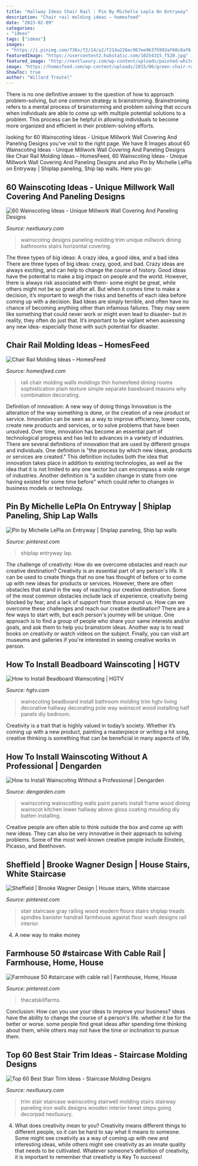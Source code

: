 ```yaml
---
title: "Hallway Ideas Chair Rail : Pin By Michelle Lepla On Entryway"
description: "Chair rail molding ideas – homesfeed"
date: "2023-02-09"
categories:
- "ideas"
tags: ["ideas"]
images:
- "https://i.pinimg.com/736x/f2/14/a2/f214a226ec967ee96375993af60c0af6.jpg"
featuredImage: "https://usercontent2.hubstatic.com/10254315_f520.jpg"
featured_image: "http://nextluxury.com/wp-content/uploads/painted-white-staircase-trim-wall-ideas.jpg"
image: "https://homesfeed.com/wp-content/uploads/2015/06/green-chair-rail-modlings-and-white-thin-chair-rail-molding-a-pair-of-single-backless-chairs-an-animal-painting-as-wall-decoration-flower-patterns-carpet-in-red.jpg"
ShowToc: true
author: "Willard Treutel"
---
```



There is no one definitive answer to the question of how to approach problem-solving, but one common strategy is brainstroming. Brainstroming refers to a mental process of brainstorming and problem solving that occurs when individuals are able to come up with multiple potential solutions to a problem. This process can be helpful in allowing individuals to become more organized and efficient in their problem-solving efforts.

	

		
looking for 60 Wainscoting Ideas - Unique Millwork Wall Covering And Paneling Designs you've visit to the right page. We have 8 Images about 60 Wainscoting Ideas - Unique Millwork Wall Covering And Paneling Designs like Chair Rail Molding Ideas – HomesFeed, 60 Wainscoting Ideas - Unique Millwork Wall Covering And Paneling Designs and also Pin by Michelle LePla on Entryway | Shiplap paneling, Ship lap walls. Here you go:
		
    
## 60 Wainscoting Ideas - Unique Millwork Wall Covering And Paneling Designs

<img loading=lazy src="http://nextluxury.com/wp-content/uploads/ideas-for-wainscoting.jpg" onerror="this.onerror=null;this.src='https://tse4.mm.bing.net/th?id=OIP.lEy5RPBm8SbeoY66nnLiKwAAAA&amp;pid=15.1';" alt="60 Wainscoting Ideas - Unique Millwork Wall Covering And Paneling Designs">

_Source: nextluxury.com_

>wainscoting designs paneling molding trim unique millwork dining bathrooms stairs horizontal covering. 

	

The three types of big ideas: A crazy idea, a good idea, and a bad idea
There are three types of big ideas: crazy, good, and bad. Crazy ideas are always exciting, and can help to change the course of history. Good ideas have the potential to make a big impact on people and the world. However, there is always risk associated with them- some might be great, while others might not be so great after all. But when it comes time to make a decision, it’s important to weigh the risks and benefits of each idea before coming up with a decision.
Bad Ideas are simply terrible, and often have no chance of becoming anything other than infamous failures. They may seem like something that could never work or might even lead to disaster- but in reality, they often do just that. It’s important to be vigilant when assessing any new idea- especially those with such potential for disaster.

    
## Chair Rail Molding Ideas – HomesFeed

<img loading=lazy src="https://homesfeed.com/wp-content/uploads/2015/06/green-chair-rail-modlings-and-white-thin-chair-rail-molding-a-pair-of-single-backless-chairs-an-animal-painting-as-wall-decoration-flower-patterns-carpet-in-red.jpg" onerror="this.onerror=null;this.src='https://tse2.mm.bing.net/th?id=OIP.K7-VND639uI7nkuWEUpGZAHaFj&amp;pid=15.1';" alt="Chair Rail Molding Ideas – HomesFeed">

_Source: homesfeed.com_

>rail chair molding walls moldings thin homesfeed dining rooms sophistication plain texture simple separate baseboard reasons why combination decorating. 

	

Definition of innovation: A new way of doing things
Innovation is the alteration of the way something is done, or the creation of a new product or service. Innovation can be seen as a way to improve efficiency, lower costs, create new products and services, or to solve problems that have been unsolved. Over time, innovation has become an essential part of technological progress and has led to advances in a variety of industries.
There are several definitions of innovation that are used by different groups and individuals. One definition is "the process by which new ideas, products or services are created." This definition includes both the idea that innovation takes place in addition to existing technologies, as well as the idea that it is not limited to any one sector but can encompass a wide range of industries. Another definition is "a sudden change in state from one having existed for some time before" which could refer to changes in business models or technology.

    
## Pin By Michelle LePla On Entryway | Shiplap Paneling, Ship Lap Walls

<img loading=lazy src="https://i.pinimg.com/736x/ac/0a/9e/ac0a9eaa3e26cb82e6312c1907567251.jpg" onerror="this.onerror=null;this.src='https://tse4.mm.bing.net/th?id=OIP.epgyTOOGTFL0xgE5LZczvwHaKv&amp;pid=15.1';" alt="Pin by Michelle LePla on Entryway | Shiplap paneling, Ship lap walls">

_Source: pinterest.com_

>shiplap entryway lap. 

	

The challenge of creativity: How do we overcome obstacles and reach our creative destination?
Creativity is an essential part of any person's life. It can be used to create things that no one has thought of before or to come up with new ideas for products or services. However, there are often obstacles that stand in the way of reaching our creative destination. Some of the most common obstacles include lack of experience, creativity being blocked by fear, and a lack of support from those around us. How can we overcome these challenges and reach our creative destination? There are a few ways to start with, but each person's journey will be unique. One approach is to find a group of people who share your same interests and/or goals, and ask them to help you brainstorm ideas. Another way is to read books on creativity or watch videos on the subject. Finally, you can visit art museums and galleries if you're interested in seeing creative works in person.

    
## How To Install Beadboard Wainscoting | HGTV

<img loading=lazy src="http://hgtvhome.sndimg.com/content/dam/images/hgtv/fullset/2008/10/16/0/HRIPR303-Molding.jpg.rend.hgtvcom.616.924.jpeg" onerror="this.onerror=null;this.src='https://tse2.mm.bing.net/th?id=OIP.CkezbUkcKy7N2xlfh_tZcwHaLH&amp;pid=15.1';" alt="How to Install Beadboard Wainscoting | HGTV">

_Source: hgtv.com_

>wainscoting beadboard install bathroom molding trim hgtv living decorative hallway decorating pole way wainscot wood installing half panels diy bedroom. 

	

Creativity is a trait that is highly valued in today’s society. Whether it’s coming up with a new product, painting a masterpiece or writing a hit song, creative thinking is something that can be beneficial in many aspects of life.

    
## How To Install Wainscoting Without A Professional | Dengarden

<img loading=lazy src="https://usercontent2.hubstatic.com/10254315_f520.jpg" onerror="this.onerror=null;this.src='https://tse3.mm.bing.net/th?id=OIP.o0nzQkXIyPQdJMXSuy2V-gHaJ4&amp;pid=15.1';" alt="How to Install Wainscoting Without a Professional | Dengarden">

_Source: dengarden.com_

>wainscoting wainscotting walls paint panels install frame wood dining wainscot kitchen lower hallway above gloss coating moulding diy batten installing. 

	

Creative people are often able to think outside the box and come up with new ideas. They can also be very innovative in their approach to solving problems. Some of the most well-known creative people include Einstein, Picasso, and Beethoven.

    
## Sheffield | Brooke Wagner Design | House Stairs, White Staircase

<img loading=lazy src="https://i.pinimg.com/736x/70/84/5a/70845a26a90e220a2bc8a5ab16f49709.jpg" onerror="this.onerror=null;this.src='https://tse4.mm.bing.net/th?id=OIP.-MzVilq6SWYZYPvXz9qSIwHaLG&amp;pid=15.1';" alt="Sheffield | Brooke Wagner Design | House stairs, White staircase">

_Source: pinterest.com_

>stair staircase gray railing wood modern floors stairs shiplap treads spindles banister handrail farmhouse against floor wash designs rail interior. 

	

4. A new way to make money 

    
## Farmhouse 50 #staircase With Cable Rail | Farmhouse, Home, House

<img loading=lazy src="https://i.pinimg.com/736x/f2/14/a2/f214a226ec967ee96375993af60c0af6.jpg" onerror="this.onerror=null;this.src='https://tse1.mm.bing.net/th?id=OIP.usbuKU5OU1a7AyM3OrbUAwHaMA&amp;pid=15.1';" alt="Farmhouse 50 #staircase with cable rail | Farmhouse, Home, House">

_Source: pinterest.com_

>thecatskillfarms. 

	

Conclusion: How can you use your ideas to improve your business?
ideas have the ability to change the course of a person's life. whether it be for the better or worse. some people find great ideas after spending time thinking about them, while others may not have the time or inclination to pursue them.

    
## Top 60 Best Stair Trim Ideas - Staircase Molding Designs

<img loading=lazy src="http://nextluxury.com/wp-content/uploads/painted-white-staircase-trim-wall-ideas.jpg" onerror="this.onerror=null;this.src='https://tse1.mm.bing.net/th?id=OIP.6g89oBrbPuUcBCCNuypg2AAAAA&amp;pid=15.1';" alt="Top 60 Best Stair Trim Ideas - Staircase Molding Designs">

_Source: nextluxury.com_

>trim stair staircase wainscoting stairwell molding stairs stairway paneling iron walls designs wooden interior tweet steps going decorpad nextluxury. 

	

4. What does creativity mean to you?
Creativity means different things to different people, so it can be hard to say what it means to someone. Some might see creativity as a way of coming up with new and interesting ideas, while others might see creativity as an innate quality that needs to be cultivated. Whatever someone’s definition of creativity, it is important to remember that creativity is Key To success!

